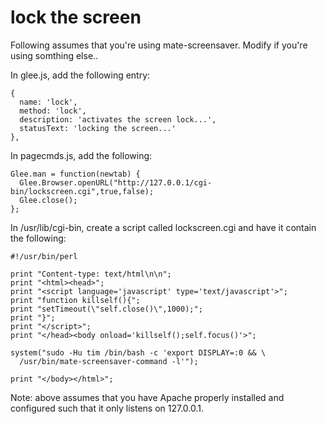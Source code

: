 # lock the screen

Following assumes that you're using mate-screensaver.  Modify if you're using somthing else..

In glee.js, add the following entry:

    {
      name: 'lock',
      method: 'lock',
      description: 'activates the screen lock...',
      statusText: 'locking the screen...'
    },

In pagecmds.js, add the following:

    Glee.man = function(newtab) {
      Glee.Browser.openURL("http://127.0.0.1/cgi-bin/lockscreen.cgi",true,false);
      Glee.close();
    };

In /usr/lib/cgi-bin, create a script called lockscreen.cgi and have it contain the following:

    #!/usr/bin/perl
      
    print "Content-type: text/html\n\n";
    print "<html><head>";
    print "<script language='javascript' type='text/javascript'>";
    print "function killself(){";
    print "setTimeout(\"self.close()\",1000);";
    print "}";
    print "</script>";
    print "</head><body onload='killself();self.focus()'>";
        
    system("sudo -Hu tim /bin/bash -c 'export DISPLAY=:0 && \
      /usr/bin/mate-screensaver-command -l'");
        
    print "</body></html>";

Note: above assumes that you have Apache properly installed and configured such that it only listens on 127.0.0.1.
